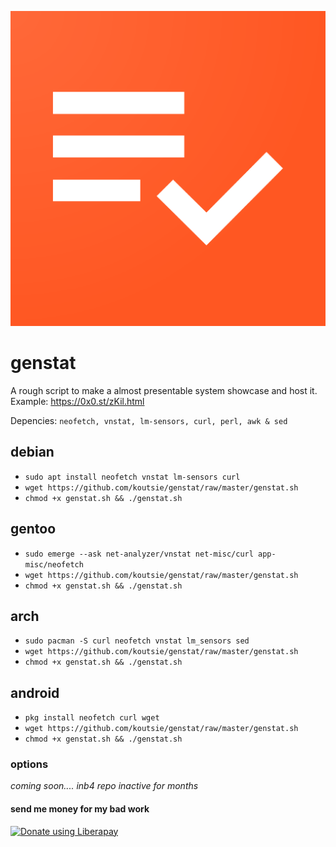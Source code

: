 <img src="https://github.com/koutsie/genstat/raw/master/Genstat.png"></br>
# genstat

A rough script to make a almost presentable system showcase and host it. </br>
Example: https://0x0.st/zKil.html

Depencies: ```neofetch, vnstat, lm-sensors, curl, perl, awk & sed```</br>

## debian
- `sudo apt install neofetch vnstat lm-sensors curl`
- `wget https://github.com/koutsie/genstat/raw/master/genstat.sh`
- `chmod +x genstat.sh && ./genstat.sh`

## gentoo
- `sudo emerge --ask net-analyzer/vnstat net-misc/curl app-misc/neofetch`
- `wget https://github.com/koutsie/genstat/raw/master/genstat.sh`
- `chmod +x genstat.sh && ./genstat.sh`

## arch
- `sudo pacman -S curl neofetch vnstat lm_sensors sed`
- `wget https://github.com/koutsie/genstat/raw/master/genstat.sh`
- `chmod +x genstat.sh && ./genstat.sh`

## android
- `pkg install neofetch curl wget`
- `wget https://github.com/koutsie/genstat/raw/master/genstat.sh`
- `chmod +x genstat.sh && ./genstat.sh`

### options
*coming soon.... inb4 repo inactive for months*

#### send me money for my bad work
<a href="https://liberapay.com/koutsie/donate"><img alt="Donate using Liberapay" src="https://liberapay.com/assets/widgets/donate.svg"></a>

